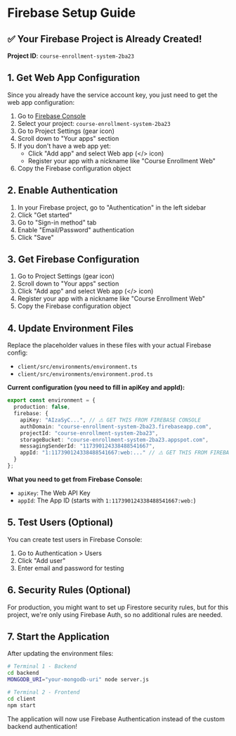 # Firebase Setup Guide

## ✅ Your Firebase Project is Already Created!

**Project ID**: `course-enrollment-system-2ba23`

## 1. Get Web App Configuration

Since you already have the service account key, you just need to get the web app configuration:

1. Go to [Firebase Console](https://console.firebase.google.com/)
2. Select your project: `course-enrollment-system-2ba23`
3. Go to Project Settings (gear icon)
4. Scroll down to "Your apps" section
5. If you don't have a web app yet:
   - Click "Add app" and select Web app (</> icon)
   - Register your app with a nickname like "Course Enrollment Web"
6. Copy the Firebase configuration object

## 2. Enable Authentication

1. In your Firebase project, go to "Authentication" in the left sidebar
2. Click "Get started"
3. Go to "Sign-in method" tab
4. Enable "Email/Password" authentication
5. Click "Save"

## 3. Get Firebase Configuration

1. Go to Project Settings (gear icon)
2. Scroll down to "Your apps" section
3. Click "Add app" and select Web app (</> icon)
4. Register your app with a nickname like "Course Enrollment Web"
5. Copy the Firebase configuration object

## 4. Update Environment Files

Replace the placeholder values in these files with your actual Firebase config:

- `client/src/environments/environment.ts`
- `client/src/environments/environment.prod.ts`

**Current configuration (you need to fill in apiKey and appId):**
```typescript
export const environment = {
  production: false,
  firebase: {
    apiKey: "AIzaSyC...", // ⚠️ GET THIS FROM FIREBASE CONSOLE
    authDomain: "course-enrollment-system-2ba23.firebaseapp.com",
    projectId: "course-enrollment-system-2ba23",
    storageBucket: "course-enrollment-system-2ba23.appspot.com",
    messagingSenderId: "117390124338488541667",
    appId: "1:117390124338488541667:web:..." // ⚠️ GET THIS FROM FIREBASE CONSOLE
  }
};
```

**What you need to get from Firebase Console:**
- `apiKey`: The Web API Key
- `appId`: The App ID (starts with `1:117390124338488541667:web:`)

## 5. Test Users (Optional)

You can create test users in Firebase Console:
1. Go to Authentication > Users
2. Click "Add user"
3. Enter email and password for testing

## 6. Security Rules (Optional)

For production, you might want to set up Firestore security rules, but for this project, we're only using Firebase Auth, so no additional rules are needed.

## 7. Start the Application

After updating the environment files:

```bash
# Terminal 1 - Backend
cd backend
MONGODB_URI="your-mongodb-uri" node server.js

# Terminal 2 - Frontend
cd client
npm start
```

The application will now use Firebase Authentication instead of the custom backend authentication!
